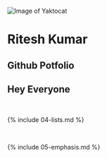 ![Image of Yaktocat](https://octodex.github.com/images/yaktocat.png)
<br>
# Ritesh Kumar
## Github Potfolio
## Hey Everyone

<br>

{% include 04-lists.md %}

<br>

{% include 05-emphasis.md %}